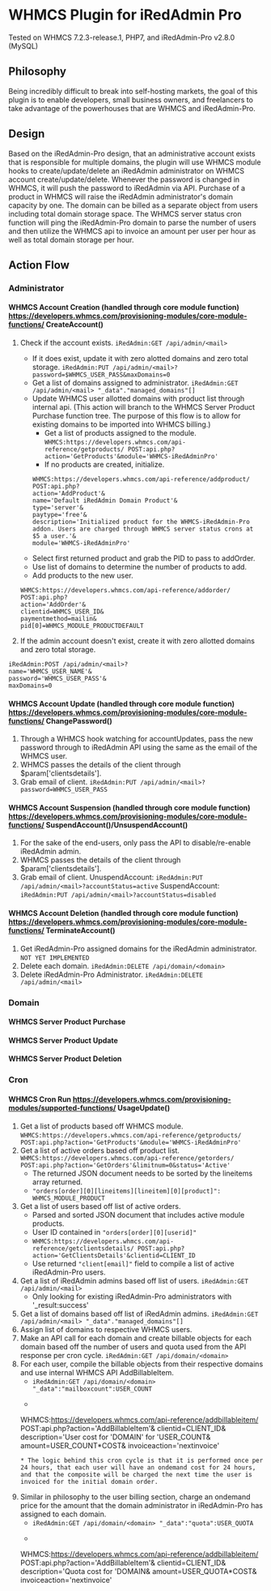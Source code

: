 # WHMCS Plugin for iRedAdmin Pro
Tested on WHMCS 7.2.3-release.1, PHP7, and iRedAdmin-Pro v2.8.0 (MySQL)

## Philosophy
Being incredibly difficult to break into self-hosting markets, the goal of this plugin is to enable developers, small business owners, and freelancers to take advantage of the powerhouses that are WHMCS and iRedAdmin-Pro.

## Design
Based on the iRedAdmin-Pro design, that an administrative account exists that is responsible for multiple domains, the plugin will use WHMCS module hooks to create/update/delete an iRedAdmin administrator on WHMCS account create/update/delete. Whenever the password is changed in WHMCS, it will push the password to iRedAdmin via API.
Purchase of a product in WHMCS will raise the iRedAdmin administrator's domain capacity by one. The domain can be billed as a separate object from users including total domain storage space.
The WHMCS server status cron function will ping the iRedAdmin-Pro domain to parse the number of users and then utilize the WHMCS api to invoice an amount per user per hour as well as total domain storage per hour.

## Action Flow
### Administrator
#### WHMCS Account Creation (handled through core module function) https://developers.whmcs.com/provisioning-modules/core-module-functions/ CreateAccount()
    
1. Check if the account exists. `iRedAdmin:GET /api/admin/<mail>`
    * If it does exist, update it with zero alotted domains and zero total storage. `iRedAdmin:PUT /api/admin/<mail>?password=$WHMCS_USER_PASS&maxDomains=0`
    * Get a list of domains assigned to administrator. `iRedAdmin:GET /api/admin/<mail> "_data"."managed_domains"[]`
    * Update WHMCS user allotted domains with product list through internal api. (This action will branch to the WHMCS Server Product Purchase function tree. The purpose of this flow is to allow for existing domains to be imported into WHMCS billing.)
        * Get a list of products assigned to the module. `WHMCS:https://developers.whmcs.com/api-reference/getproducts/ POST:api.php?action='GetProducts'&module='WHMCS-iRedAdminPro'`
        * If no products are created, initialize.
        ```
        WHMCS:https://developers.whmcs.com/api-reference/addproduct/
        POST:api.php?
        action='AddProduct'&
        name='Default iRedAdmin Domain Product'&
        type='server'&
        paytype='free'&
        description='Initialized product for the WHMCS-iRedAdmin-Pro addon. Users are charged through WHMCS server status crons at $5 a user.'&
        module='WHMCS-iRedAdminPro'
        ```
    * Select first returned product and grab the PID to pass to addOrder.
    * Use list of domains to determine the number of products to add.
    * Add products to the new user.
    ```
    WHMCS:https://developers.whmcs.com/api-reference/addorder/
    POST:api.php?
    action='AddOrder'&
    clientid=WHMCS_USER_ID&
    paymentmethod=mailin&
    pid[0]=WHMCS_MODULE_PRODUCTDEFAULT
    ```
    
2. If the admin account doesn't exist, create it with zero allotted domains and zero total storage.
```
iRedAdmin:POST /api/admin/<mail>?
name='WHMCS_USER_NAME'&
password='WHMCS_USER_PASS'&
maxDomains=0
```

#### WHMCS Account Update (handled through core module function) https://developers.whmcs.com/provisioning-modules/core-module-functions/ ChangePassword()
1. Through a WHMCS hook watching for accountUpdates, pass the new password through to iRedAdmin API using the same <mail> as the email of the WHMCS user.
2. WHMCS passes the details of the client through $param['clientsdetails']. 
3. Grab email of client.
`iRedAdmin:PUT /api/admin/<mail>?password=WHMCS_USER_PASS`

#### WHMCS Account Suspension (handled through core module function) https://developers.whmcs.com/provisioning-modules/core-module-functions/ SuspendAccount()/UnsuspendAccount()
1. For the sake of the end-users, only pass the API to disable/re-enable iRedAdmin admin.
2. WHMCS passes the details of the client through $param['clientsdetails']. 
3. Grab email of client.
UnuspendAccount: `iRedAdmin:PUT /api/admin/<mail>?accountStatus=active`
SuspendAccount: `iRedAdmin:PUT /api/admin/<mail>?accountStatus=disabled`

#### WHMCS Account Deletion (handled through core module function) https://developers.whmcs.com/provisioning-modules/core-module-functions/ TerminateAccount()
1. Get iRedAdmin-Pro assigned domains for the iRedAdmin administrator. `NOT YET IMPLEMENTED`
2. Delete each domain. `iRedAdmin:DELETE /api/domain/<domain>`
3. Delete iRedAdmin-Pro Administrator. `iRedAdmin:DELETE /api/admin/<mail>`


### Domain
#### WHMCS Server Product Purchase

#### WHMCS Server Product Update

#### WHMCS Server Product Deletion


### Cron
#### WHMCS Cron Run https://developers.whmcs.com/provisioning-modules/supported-functions/ UsageUpdate()
1. Get a list of products based off WHMCS module. `WHMCS:https://developers.whmcs.com/api-reference/getproducts/ POST:api.php?action='GetProducts'&module='WHMCS-iRedAdminPro'`
2. Get a list of active orders based off product list. `WHMCS:https://developers.whmcs.com/api-reference/getorders/ POST:api.php?action='GetOrders'&limitnum=0&status='Active'`
    * The returned JSON document needs to be sorted by the lineitems array returned.
    * `"orders[order][0][lineitems][lineitem][0][product]": WHMCS_MODULE_PRODUCT`
3. Get a list of users based off list of active orders.
    * Parsed and sorted JSON document that includes active module products.
    * User ID contained in `"orders[order][0][userid]"`
    * `WHMCS:https://developers.whmcs.com/api-reference/getclientsdetails/ POST:api.php?action='GetClientsDetails'&clientid=CLIENT_ID`
    * Use returned `"client[email]"` field to compile a list of active iRedAdmin-Pro users.
4. Get a list of iRedAdmin admins based off list of users. `iRedAdmin:GET /api/admin/<mail>`
    * Only looking for existing iRedAdmin-Pro administrators with '_result:success'
5. Get a list of domains based off list of iRedAdmin admins. `iRedAdmin:GET /api/admin/<mail> "_data"."managed_domains"[]`
6. Assign list of domains to respective WHMCS users.
7. Make an API call for each domain and create billable objects for each domain based off the number of users and quota used from the API response per cron cycle. `iRedAdmin:GET /api/domain/<domain>`
8. For each user, compile the billable objects from their respective domains and use internal WHMCS API AddBillableItem. 
    * `iRedAdmin:GET /api/domain/<domain> "_data":"mailboxcount":USER_COUNT`
    * ```
    WHMCS:https://developers.whmcs.com/api-reference/addbillableitem/
    POST:api.php?action='AddBillableItem'&
    clientid=CLIENT_ID&
    description='User cost for 'DOMAIN' for 'USER_COUNT&
    amount=USER_COUNT*COST&
    invoiceaction='nextinvoice'
    ```
    * The logic behind this cron cycle is that it is performed once per 24 hours, that each user will have an ondemand cost for 24 hours, and that the composite will be charged the next time the user is invoiced for the initial domain order.
9. Similar in philosophy to the user billing section, charge an ondemand price for the amount that the domain administrator in iRedAdmin-Pro has assigned to each domain.
    * `iRedAdmin:GET /api/domain/<domain> "_data":"quota":USER_QUOTA`
    * ```
    WHMCS:https://developers.whmcs.com/api-reference/addbillableitem/
    POST:api.php?action='AddBillableItem'&
    clientid=CLIENT_ID&
    description='Quota cost for 'DOMAIN&
    amount=USER_QUOTA*COST&
    invoiceaction='nextinvoice'
    ```
